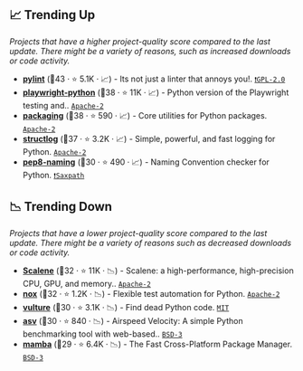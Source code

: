 ## 📈 Trending Up

_Projects that have a higher project-quality score compared to the last update. There might be a variety of reasons, such as increased downloads or code activity._

- <b><a href="https://github.com/pylint-dev/pylint">pylint</a></b> (🥇43 ·  ⭐ 5.1K · 📈) - Its not just a linter that annoys you!. <code><a href="http://bit.ly/2KucAZR">❗️GPL-2.0</a></code>
- <b><a href="https://github.com/microsoft/playwright-python">playwright-python</a></b> (🥈38 ·  ⭐ 11K · 📈) - Python version of the Playwright testing and.. <code><a href="http://bit.ly/3nYMfla">Apache-2</a></code>
- <b><a href="https://github.com/pypa/packaging">packaging</a></b> (🥈38 ·  ⭐ 590 · 📈) - Core utilities for Python packages. <code><a href="http://bit.ly/3nYMfla">Apache-2</a></code>
- <b><a href="https://github.com/hynek/structlog">structlog</a></b> (🥈37 ·  ⭐ 3.2K · 📈) - Simple, powerful, and fast logging for Python. <code><a href="http://bit.ly/3nYMfla">Apache-2</a></code>
- <b><a href="https://github.com/PyCQA/pep8-naming">pep8-naming</a></b> (🥈30 ·  ⭐ 490 · 📈) - Naming Convention checker for Python. <code><a href="https://tldrlegal.com/search?q=Saxpath">❗️Saxpath</a></code>

## 📉 Trending Down

_Projects that have a lower project-quality score compared to the last update. There might be a variety of reasons such as decreased downloads or code activity._

- <b><a href="https://github.com/plasma-umass/scalene">Scalene</a></b> (🥈32 ·  ⭐ 11K · 📉) - Scalene: a high-performance, high-precision CPU, GPU, and memory.. <code><a href="http://bit.ly/3nYMfla">Apache-2</a></code>
- <b><a href="https://github.com/wntrblm/nox">nox</a></b> (🥈32 ·  ⭐ 1.2K · 📉) - Flexible test automation for Python. <code><a href="http://bit.ly/3nYMfla">Apache-2</a></code> <code><img src="https://docs.pytest.org/en/stable/_static/favicon.png" style="display:inline;" width="13" height="13"></code>
- <b><a href="https://github.com/jendrikseipp/vulture">vulture</a></b> (🥈30 ·  ⭐ 3.1K · 📉) - Find dead Python code. <code><a href="http://bit.ly/34MBwT8">MIT</a></code>
- <b><a href="https://github.com/airspeed-velocity/asv">asv</a></b> (🥉30 ·  ⭐ 840 · 📉) - Airspeed Velocity: A simple Python benchmarking tool with web-based.. <code><a href="http://bit.ly/3aKzpTv">BSD-3</a></code>
- <b><a href="https://github.com/mamba-org/mamba">mamba</a></b> (🥉29 ·  ⭐ 6.4K · 📉) - The Fast Cross-Platform Package Manager. <code><a href="http://bit.ly/3aKzpTv">BSD-3</a></code>

